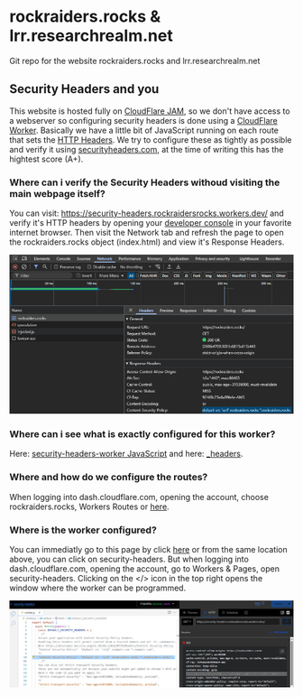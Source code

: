# rockraiders.rocks & lrr.researchrealm.net
Git repo for the website rockraiders.rocks and lrr.researchrealm.net

## Security Headers and you

This website is hosted fully on [CloudFlare JAM](https://www.cloudflare.com/learning/performance/what-is-jamstack/), so we don't have access to a webserver so configuring security headers is done using a [CloudFlare Worker](https://developers.cloudflare.com/workers/). Basically we have a little bit of JavaScript running on each route that sets the [HTTP Headers](https://developer.mozilla.org/en-US/docs/Web/HTTP/Reference/Headers). We try to configure these as tightly as possible and verify it using [securityheaders.com](https://securityheaders.com/?q=https%3A%2F%2Frockraiders.rocks%2F&followRedirects=on), at the time of writing this has the hightest score (A+).

### Where can i verify the Security Headers withoud visiting the main webpage itself?

You can visit: https://security-headers.rockraidersrocks.workers.dev/ and verify it's HTTP headers by opening your [developer console](https://balsamiq.com/support/faqs/browser-console/) in your favorite internet browser. Then visit the Network tab and refresh the page to open the rockraiders.rocks object (index.html) and view it's Response Headers.

![Response Headers](image.png)

### Where can i see what is exactly configured for this worker?

Here: [security-headers-worker JavaScript](security-headers-worker.js) and here: [_headers](https://github.com/The-Research-Realm/rockraidersrocks/blob/main/_headers).

### Where and how do we configure the routes?

When logging into dash.cloudflare.com, opening the account, choose rockraiders.rocks, Workers Routes or [here](https://dash.cloudflare.com/c7000110a231a8e08fc154244075ebdd/rockraiders.rocks/workers).

### Where is the worker configured?

You can immediatly go to this page by click [here](https://dash.cloudflare.com/c7000110a231a8e08fc154244075ebdd/workers/services/edit/security-headers/production) or from the same location above, you can click on security-headers. But when logging into dash.cloudflare.com, opening the account, go to Workers & Pages, open security-headers. Clicking on the </> icon in the top right opens the window where the worker can be programmed.

![configure security-headers worker](image-1.png)
